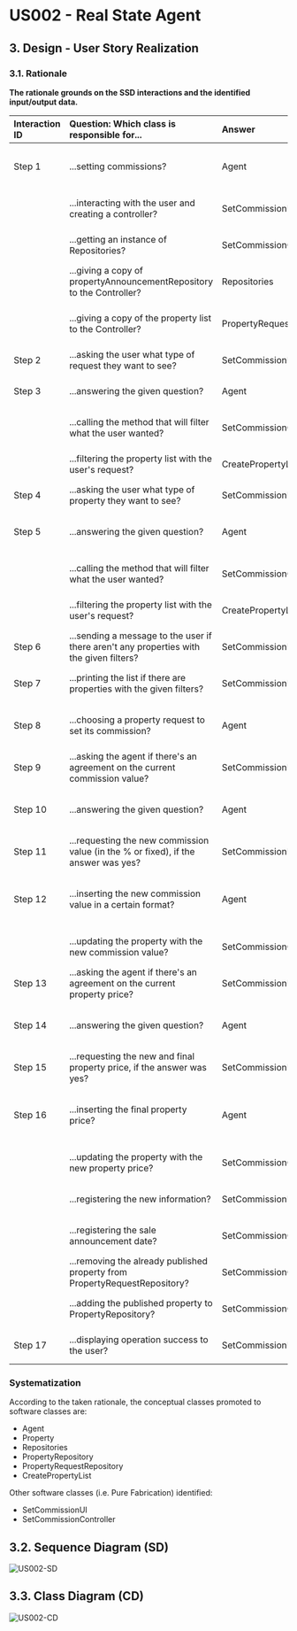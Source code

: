 # US002 - Real State Agent

## 3. Design - User Story Realization

### 3.1. Rationale

**The rationale grounds on the SSD interactions and the identified input/output data.**

| Interaction ID | Question: Which class is responsible for...                                                    | Answer                    | Justification (with patterns)                                                                                      |
|:---------------|:-----------------------------------------------------------------------------------------------|:--------------------------|:-------------------------------------------------------------------------------------------------------------------|
| Step 1  		     | ...setting commissions?                                                                        | Agent                     | The agent is the one setting commissions from the client and publishing the sale in the system.                     |
| 		             | ...interacting with the user and creating a controller?                                        | SetCommissionUI           | The UI will be the bridge between the user and the controller.                                                     |
|                | ...getting an instance of Repositories?                                                        | SetCommissionController   | The Controller is the bridge between the UI and the repositories.                                                  |
| 		             | ...giving a copy of propertyAnnouncementRepository to the Controller?							                               | Repositories              | Repositories stores information about all kinds of repositories.                                                   |
| 		             | ...giving a copy of the property list to the Controller?							                                | PropertyRequestRepository | The PropertyRequestRepository stores a list of all property requests on the system.                                |
| Step 2  		     | ...asking the user what type of request they want to see?							                               | SetCommissionUI           | The UI is responsible for interacting with the user.                                                               |
| Step 3  		     | ...answering the given question?							                                                        | Agent                     | The user is the one that chooses what type of requests they wants listed.                                          |
| 		             | ...calling the method that will filter what the user wanted?							                            | SetCommissionController   | The Controller is the bridge between the UI and the rest of the software.                                          |
| 		             | ...filtering the property list with the user's request?							                                 | CreatePropertyList        | CreatePropertyList will change a given list, filtering its items.                                                  |
| Step 4  		     | ...asking the user what type of property they want to see?							                              | SetCommissionUI           | The UI is responsible for interacting with the user.                                                               |
| Step 5  		     | ...answering the given question?							                                                        | Agent                     | The user is the one that chooses what type of properties (land, apartment or house) they wants listed.             |
| 		             | ...calling the method that will filter what the user wanted?							                            | SetCommissionController   | The Controller is the bridge between the UI and the rest of the software.                                          |
| 		             | ...filtering the property list with the user's request?							                                 | CreatePropertyList        | CreatePropertyList will change a given list, filtering its items.                                                  |
| Step 6  		     | ...sending a message to the user if there aren't any properties with the given filters?							 | SetCommissionUI           | The UI is responsible for interacting with the user.                                                               |
| Step 7  		     | ...printing the list if there are properties with the given filters?							                    | SetCommissionUI           | The UI is responsible for showing the list of properties to the user.                                              |
| Step 8  		     | ...choosing a property request to set its commission?							                                   | Agent                     | The agent is the one setting commissions from the client and publishing the sale in the system.                     |
| Step 9  		     | ...asking the agent if there's an agreement on the current commission value?							            | SetCommissionUI           | The UI is responsible for interacting with the user.                                                               |
| Step 10  	     | ...answering the given question?							                                                        | Agent                     | The agent is the one responsible for keeping or changing the current commission value.                             |
| Step 11 		     | ...requesting the new commission value (in the % or fixed), if the answer was yes?							      | SetCommissionUI           | The UI is responsible for interacting with the user.                                                               |
| Step 12  	     | ...inserting the new commission value in a certain format?							                              | Agent                     | The agent is the one responsible for changing the commission value to the new value they discussed with the client. |
| 	              | ...updating the property with the new commission value?							                                 | SetCommissionController   | The Controller is responsible for updating the property as needed.                                                 |
| Step 13 		     | ...asking the agent if there's an agreement on the current property price?							              | SetCommissionUI           | The UI is responsible for interacting with the user.                                                               |
| Step 14  	     | ...answering the given question?							                                                        | Agent                     | The agent is the one responsible for keeping or changing the current property price.                               |
| Step 15 		     | ...requesting the new and final property price, if the answer was yes?							                  | SetCommissionUI           | The UI is responsible for interacting with the user.                                                               |
| Step 16  	     | ...inserting the final property price?							                                                  | Agent                     | The agent is the one responsible for changing the property price to the new value they discussed with the client.   |
| 	              | ...updating the property with the new property price?							                                   | SetCommissionController   | The Controller is responsible for updating the property as needed.                                                 |
| 		             | ...registering the new information?							                                                     | SetCommissionUI           | The UI is responsible for interacting with the rest of the system.                                                 |
| 	              | ...registering the sale announcement date?							                                              | SetCommissionController   | The Controller is responsible for updating the property as needed.                                                 |
| 	              | ...removing the already published property from PropertyRequestRepository?							              | SetCommissionController   | The Controller is the bridge between the UI and the rest of the software.                                                 |
| 	              | ...adding the published property to PropertyRepository?							                          | SetCommissionController   | The Controller is the bridge between the UI and the rest of the software.                                                 |
| Step 17 		     | ...displaying operation success to the user?							                                            | SetCommissionUI           | The UI is responsible for displaying information to the user.                                                      |

### Systematization ##

According to the taken rationale, the conceptual classes promoted to software classes are:

* Agent
* Property
* Repositories
* PropertyRepository
* PropertyRequestRepository
* CreatePropertyList

Other software classes (i.e. Pure Fabrication) identified:
* SetCommissionUI
* SetCommissionController

## 3.2. Sequence Diagram (SD)

![US002-SD](svg/US002-SD.svg)

## 3.3. Class Diagram (CD)

![US002-CD](svg/US002-CD.svg)
